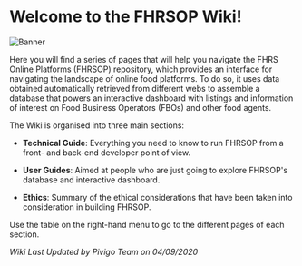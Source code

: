 # Welcome to the FHRSOP Wiki!

![Banner](https://github.com/S2DSLondon/Aug20_FSA/blob/master/static/banner_small.png)

Here you will find a series of pages that will help you navigate the FHRS Online Platforms (FHRSOP) repository, which provides an interface for navigating the landscape of online food platforms. To do so, it uses data obtained automatically retrieved from different webs to assemble a database that powers an interactive dashboard with listings and information of interest on Food Business Operators (FBOs) and other food agents.

The Wiki is organised into three main sections:

* **Technical Guide**: Everything you need to know to run FHRSOP from a front- and back-end developer point of view.

* **User Guides**: Aimed at people who are just going to explore FHRSOP's database and interactive dashboard.

* **Ethics**: Summary of the ethical considerations that have been taken into consideration in building FHRSOP.

Use the table on the right-hand menu to go to the different pages of each section.

_Wiki Last Updated by Pivigo Team on 04/09/2020_